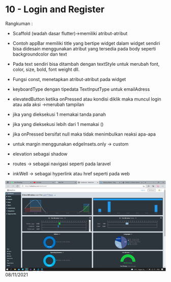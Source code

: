 # 10 - Login and Register
Rangkuman :

- Scaffold (wadah dasar flutter)->memiliki atribut-atribut
- Contoh appBar memiliki title yang bertipe widget dalam widget sendiri bisa didesain menggunakan atribut yang tersedia pada body seperti backgroundcolor dan text
- Pada text sendiri bisa ditambah dengan textStyle untuk merubah font, color, size, bold, font weight  dll.

- Fungsi const, menetapkan atribut-atribut pada widget

- keyboardType dengan tipedata TextInputType untuk emailAdress
- elevatedButton ketika onPressed atau kondisi diklik maka muncul login atau ada aksi ->merubah tampilan 
- jika yang dieksekusi 1 memakai tanda panah
- jika yang dieksekusi lebih dari 1 memakai ()
- jika onPressed bersifat null maka tidak menimbulkan reaksi apa-apa
- untuk margin menggunakan edgeInsets.only -> custom 
- elevation sebagai shadow

- routes -> sebagai navigasi seperti pada laravel
- inkWell -> sebagai hyperlink atau href seperti pada web


![Screenshot](img/wktm.png)
08/11/2021